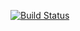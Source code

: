 [![Build Status](https://travis-ci.org/KAE-dev/SocialNetworkBack.svg?branch=master)](https://travis-ci.org/KAE-dev/SocialNetworkBack)